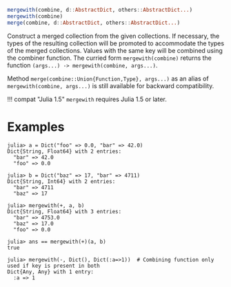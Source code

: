 ```julia
mergewith(combine, d::AbstractDict, others::AbstractDict...)
mergewith(combine)
merge(combine, d::AbstractDict, others::AbstractDict...)
```

Construct a merged collection from the given collections. If necessary, the types of the resulting collection will be promoted to accommodate the types of the merged collections. Values with the same key will be combined using the combiner function.  The curried form `mergewith(combine)` returns the function `(args...) -> mergewith(combine, args...)`.

Method `merge(combine::Union{Function,Type}, args...)` as an alias of `mergewith(combine, args...)` is still available for backward compatibility.

!!! compat "Julia 1.5"
    `mergewith` requires Julia 1.5 or later.


# Examples

```jldoctest
julia> a = Dict("foo" => 0.0, "bar" => 42.0)
Dict{String, Float64} with 2 entries:
  "bar" => 42.0
  "foo" => 0.0

julia> b = Dict("baz" => 17, "bar" => 4711)
Dict{String, Int64} with 2 entries:
  "bar" => 4711
  "baz" => 17

julia> mergewith(+, a, b)
Dict{String, Float64} with 3 entries:
  "bar" => 4753.0
  "baz" => 17.0
  "foo" => 0.0

julia> ans == mergewith(+)(a, b)
true

julia> mergewith(-, Dict(), Dict(:a=>1))  # Combining function only used if key is present in both
Dict{Any, Any} with 1 entry:
  :a => 1
```
